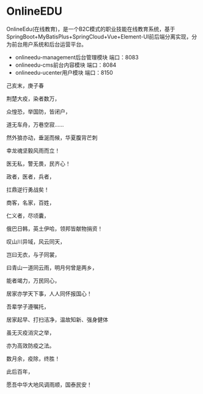 # OnlineEDU

OnlineEdu(在线教育)，是一个B2C模式的职业技能在线教育系统，基于SpringBoot+MyBatisPlus+SpringCloud+Vue+Element-UI前后端分离实现，分为前台用户系统和后台运营平台。



* onlineedu-management后台管理模块   端口：8083
* onlineedu-cms前台内容模块   端口：8084
* onlineedu-ucenter用户模块   端口：8150











己亥末，庚子春

荆楚大疫，染者数万，

众惶恐，举国防，皆闭户，

道无车舟，万巷空寂……

然外狼亦动，垂涎而候，华夏腹背芒刺

幸龙魂坚毅风雨而立！

医无私，警无畏，民齐心！

政者，医者，兵者，

扛鼎逆行勇战矣！

商客，名家，百姓，

仁义者，尽顷囊，

俄巴日韩，英土伊哈，领邦皆献物捐资！

叹山川异域，风云同天，

岂曰无衣，与子同裳，

曰青山一道同云雨，明月何曾是两乡，

能者竭力，万民同心，

居家亦学天下事，人人同怀报国心！

吾辈学子遵嘱托，

居家起早、打扫洁净，温故知新、强身健体

虽无灭疫消灾之举，

亦为高效防疫之法。

数月余，疫除，终胜！

此后百年，

愿吾中华大地风调雨顺，国泰民安！




